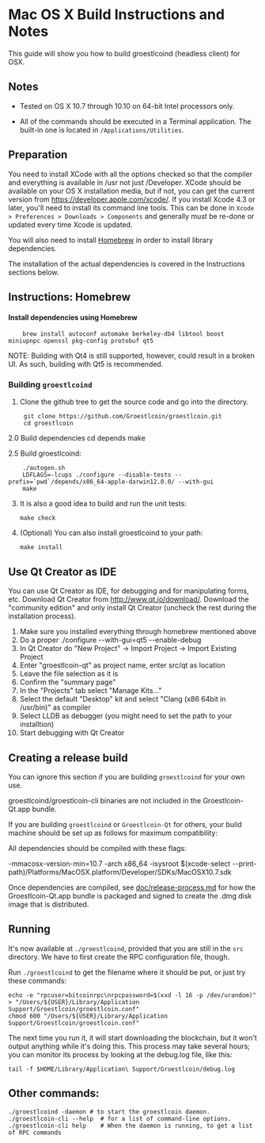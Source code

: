 Mac OS X Build Instructions and Notes
====================================
This guide will show you how to build groestlcoind (headless client) for OSX.

Notes
-----

* Tested on OS X 10.7 through 10.10 on 64-bit Intel processors only.

* All of the commands should be executed in a Terminal application. The
built-in one is located in `/Applications/Utilities`.

Preparation
-----------

You need to install XCode with all the options checked so that the compiler
and everything is available in /usr not just /Developer. XCode should be
available on your OS X installation media, but if not, you can get the
current version from https://developer.apple.com/xcode/. If you install
Xcode 4.3 or later, you'll need to install its command line tools. This can
be done in `Xcode > Preferences > Downloads > Components` and generally must
be re-done or updated every time Xcode is updated.

You will also need to install [Homebrew](http://brew.sh) in order to install library
dependencies.

The installation of the actual dependencies is covered in the Instructions
sections below.

Instructions: Homebrew
----------------------

#### Install dependencies using Homebrew

        brew install autoconf automake berkeley-db4 libtool boost miniupnpc openssl pkg-config protobuf qt5

NOTE: Building with Qt4 is still supported, however, could result in a broken UI. As such, building with Qt5 is recommended.

### Building `groestlcoind`

1. Clone the github tree to get the source code and go into the directory.

        git clone https://github.com/Groestlcoin/groestlcoin.git
        cd groestlcoin

2.0	 Build dependencies
		cd depends
		make

2.5  Build groestlcoind:

        ./autogen.sh
		LDFLAGS=-lcups ./configure --disable-tests --prefix=`pwd`/depends/x86_64-apple-darwin12.0.0/ --with-gui
        make

3.  It is also a good idea to build and run the unit tests:

        make check

4.  (Optional) You can also install groestlcoind to your path:

        make install

Use Qt Creator as IDE
------------------------
You can use Qt Creator as IDE, for debugging and for manipulating forms, etc.
Download Qt Creator from http://www.qt.io/download/. Download the "community edition" and only install Qt Creator (uncheck the rest during the installation process).

1. Make sure you installed everything through homebrew mentioned above 
2. Do a proper ./configure --with-gui=qt5 --enable-debug
3. In Qt Creator do "New Project" -> Import Project -> Import Existing Project
4. Enter "groestlcoin-qt" as project name, enter src/qt as location
5. Leave the file selection as it is
6. Confirm the "summary page"
7. In the "Projects" tab select "Manage Kits..."
8. Select the default "Desktop" kit and select "Clang (x86 64bit in /usr/bin)" as compiler
9. Select LLDB as debugger (you might need to set the path to your installtion)
10. Start debugging with Qt Creator

Creating a release build
------------------------
You can ignore this section if you are building `groestlcoind` for your own use.

groestlcoind/groestlcoin-cli binaries are not included in the Groestlcoin-Qt.app bundle.

If you are building `groestlcoind` or `Groestlcoin-Qt` for others, your build machine should be set up
as follows for maximum compatibility:

All dependencies should be compiled with these flags:

 -mmacosx-version-min=10.7
 -arch x86_64
 -isysroot $(xcode-select --print-path)/Platforms/MacOSX.platform/Developer/SDKs/MacOSX10.7.sdk

Once dependencies are compiled, see [doc/release-process.md](release-process.md) for how the Groestlcoin-Qt.app
bundle is packaged and signed to create the .dmg disk image that is distributed.

Running
-------

It's now available at `./groestlcoind`, provided that you are still in the `src`
directory. We have to first create the RPC configuration file, though.

Run `./groestlcoind` to get the filename where it should be put, or just try these
commands:

    echo -e "rpcuser=bitcoinrpc\nrpcpassword=$(xxd -l 16 -p /dev/urandom)" > "/Users/${USER}/Library/Application Support/Groestlcoin/groestlcoin.conf"
    chmod 600 "/Users/${USER}/Library/Application Support/Groestlcoin/groestlcoin.conf"

The next time you run it, it will start downloading the blockchain, but it won't
output anything while it's doing this. This process may take several hours;
you can monitor its process by looking at the debug.log file, like this:

    tail -f $HOME/Library/Application\ Support/Groestlcoin/debug.log

Other commands:
-------

    ./groestlcoind -daemon # to start the groestlcoin daemon.
    ./groestlcoin-cli --help  # for a list of command-line options.
    ./groestlcoin-cli help    # When the daemon is running, to get a list of RPC commands

